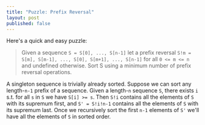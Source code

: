 ```yaml
---
title: "Puzzle: Prefix Reversal"
layout: post
published: false
---
```


Here's a quick and easy puzzle:

> Given a sequence `S = S[0], ..., S[n-1]` let a prefix reversal 
> `S!m = S[m], S[m-1], ..., S[0], S[m+1], ..., S[n-1]` for all `0 <= m
> <= n` and undefined otherwise.  Sort S using a minimum number of
> prefix reversal operations.

A singleton sequence is trivially already sorted.  Suppose we can sort
any length-`n-1` prefix of a sequence.  Given a length-`n` sequence `S`, 
there exists `i` s.t. for all `s` in `S` we have `S[i] >= s`.  Then
`S!i`  contains all the elements of `S` with its supremum first, and
`S' = S!i!n-1` contains all the elements of `S` with its supremum last.  Once
we recursively sort the first `n-1` elements of `S'` we'll have all the
elements of `S` in sorted order.
